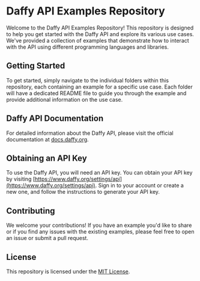 # Daffy API Examples Repository

Welcome to the Daffy API Examples Repository! This repository is designed to help you get started with the Daffy API and explore its various use cases. We've provided a collection of examples that demonstrate how to interact with the API using different programming languages and libraries.

## Getting Started

To get started, simply navigate to the individual folders within this repository, each containing an example for a specific use case. Each folder will have a dedicated README file to guide you through the example and provide additional information on the use case.

## Daffy API Documentation

For detailed information about the Daffy API, please visit the official documentation at [docs.daffy.org](https://docs.daffy.org).

## Obtaining an API Key

To use the Daffy API, you will need an API key. You can obtain your API key by visiting [https://www.daffy.org/settings/api](https://www.daffy.org/settings/api). Sign in to your account or create a new one, and follow the instructions to generate your API key.

## Contributing

We welcome your contributions! If you have an example you'd like to share or if you find any issues with the existing examples, please feel free to open an issue or submit a pull request.

## License

This repository is licensed under the [MIT License](LICENSE).
